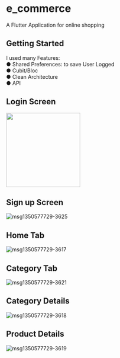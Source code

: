 # e_commerce

A Flutter Application for online shopping 

## Getting Started
I used many Features:<br>
● Shared Preferences: to save User Logged<br>
● Cubit/Bloc<br>
● Clean Architecture<br>
● API<br>
## Login Screen
<img src="https://github.com/salmahossam094/e-commerce/assets/90824795/95630047-6226-42cc-82b7-5853a3831eb6" width=200> <br>
## Sign up Screen
![msg1350577729-3625](https://github.com/salmahossam094/e-commerce/assets/90824795/80d62ad8-fb96-4038-ba1b-a3589c223d65)
## Home Tab
![msg1350577729-3617](https://github.com/salmahossam094/e-commerce/assets/90824795/0a87a2d4-2719-4f39-b3c6-18170842f290)
## Category Tab
![msg1350577729-3621](https://github.com/salmahossam094/e-commerce/assets/90824795/8cdfcdff-54c9-4094-85f7-4e815f219adb)
## Category Details 
![msg1350577729-3618](https://github.com/salmahossam094/e-commerce/assets/90824795/0251e281-8bfb-4149-9218-07938dc35b58)
## Product Details
![msg1350577729-3619](https://github.com/salmahossam094/e-commerce/assets/90824795/c65b3f87-e397-4b13-9315-c18048ab19a1)

